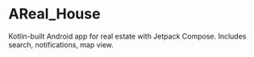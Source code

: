 # AReal_House
Kotlin-built Android app for real estate with Jetpack Compose. Includes search, notifications, map view.



